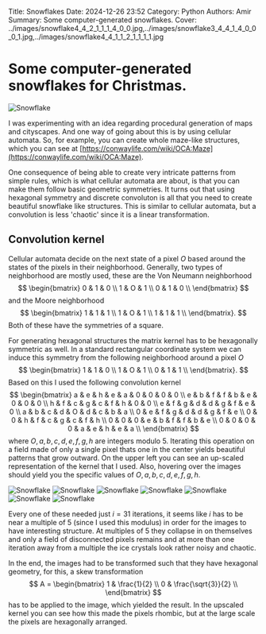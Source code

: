 Title: Snowflakes
Date: 2024-12-26 23:52
Category: Python
Authors: Amir
Summary: Some computer-generated snowflakes.
Cover: ../images/snowflake4_4_2_1_1_1_4_0_0.jpg,../images/snowflake3_4_4_1_4_0_0_0_1.jpg,../images/snowflake4_4_1_1_2_1_1_1_1.jpg

# Some computer-generated snowflakes for Christmas.

![Snowflake](../images/snowflake4_4_2_1_1_1_4_0_0.jpg '4,4,2,1,1,1,4,0,0')

I was experimenting with an idea regarding procedural generation of maps and cityscapes. And one way of going about this is by using cellular automata. So, for example, you can create whole maze-like structures, which you can see at [https://conwaylife.com/wiki/OCA:Maze](https://conwaylife.com/wiki/OCA:Maze). 

One consequence of being able to create very intricate patterns from simple rules, which is what cellular automata are about, is that you can make them follow basic geometric symmetries. It turns out that using hexagonal symmetry and discrete convoluton is all that you need to create beautiful snowflake like structures. This is similar to cellular automata, but a convolution is less 'chaotic' since it is a linear transformation.

## Convolution kernel

Cellular automata decide on the next state of a pixel $O$ based around the states of the pixels in their neighborhood. Generally, two types of neighborhood are mostly used, these are the Von Neumann neighborhood
$$
\begin{bmatrix}
0 & 1 & 0 \\
1 & O & 1 \\
0 & 1 & 0 \\
\end{bmatrix}
$$
and the Moore neighborhood
$$
\begin{bmatrix}
1 & 1 & 1 \\
1 & O & 1 \\
1 & 1 & 1 \\
\end{bmatrix}.
$$
Both of these have the symmetries of a square.

For generating hexagonal structures the matrix kernel has to be hexagonally symmetric as well. In a standard rectangular coordinate system we can induce this symmetry from the following neighborhood around a pixel $O$
$$
\begin{bmatrix}
1 & 1 & 0 \\
1 & O & 1 \\
0 & 1 & 1 \\
\end{bmatrix}.
$$
Based on this I used the following convolution kernel
$$ 
\begin{bmatrix}
a & e & h & e & a & 0 & 0 & 0 & 0 \\
e & b & f & f & b & e & 0 & 0 & 0 \\
h & f & c & g & c & f & h & 0 & 0 \\
e & f & g & d & d & g & f & e & 0 \\
a & b & c & d & O & d & c & b & a \\
0 & e & f & g & d & d & g & f & e \\
0 & 0 & h & f & c & g & c & f & h \\
0 & 0 & 0 & e & b & f & f & b & e \\
0 & 0 & 0 & 0 & a & e & h & e & a \\
\end{bmatrix}
$$
where $O,a,b,c,d,e,f,g,h$ are integers modulo 5. Iterating this operation on a field made of only a single pixel thats one in the center yields beautiful patterns that grow outward. On the upper left you can see an up-scaled representation of the kernel that I used. Also, hovering over the images should yield you the specific values of $O,a,b,c,d,e,f,g,h$.

![Snowflake](../images/snowflake0_4_4_4_2_1_0_1_0.jpg '0,4,4,4,2,1,0,1,0')
![Snowflake](../images/snowflake1_3_4_4_0_1_1_1_0.jpg '1,3,4,4,0,1,1,1,0')
![Snowflake](../images/snowflake2_0_4_4_4_0_1_1_1.jpg '2,0,4,4,4,0,1,1,1')
![Snowflake](../images/snowflake3_4_4_1_4_0_0_0_1.jpg '3,4,4,1,4,0,0,0,1')
![Snowflake](../images/snowflake4_1_0_0_4_1_1_0_1.jpg '4,1,0,0,4,1,1,0,1')
![Snowflake](../images/snowflake4_2_2_3_1_1_1_1_1.jpg '4,2,2,3,1,1,1,1,1')
![Snowflake](../images/snowflake4_4_1_1_2_1_1_1_1.jpg '4,4,1,1,2,1,1,1,1')

Every one of these needed just $i = 31$ iterations, it seems like $i$ has to be near a multiple of 5 (since I used this modulus) in order for the images to have interesting structure. At multiples of 5 they collapse in on themselves and only a field of disconnected pixels remains and at more than one iteration away from a multiple the ice crystals look rather noisy and chaotic.

In the end, the images had to be transformed such that they have hexagonal geometry, for this, a skew transformation 
$$
A = \begin{bmatrix}
1 & \frac{1}{2} \\
0 & \frac{\sqrt{3}}{2} \\
\end{bmatrix}
$$
has to be applied to the image, which yielded the result. In the upscaled kernel you can see how this made the pixels rhombic, but at the large scale the pixels are hexagonally arranged.
